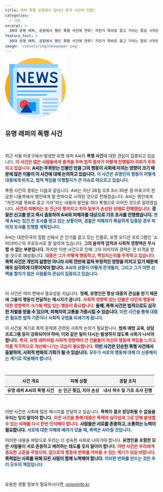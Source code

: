 ```yaml
---
title: 래퍼 폭행 공원에서 일어난 충격 사건의 전말!
categories:
  - 사회
excerpt: >
  30대 유명 래퍼, 공원에서 행인 폭행 사건에 연루! 자전거 똑바로 끌고 가라는 말로 시작된 충격적인 폭행. 피해자는 심각한 부상, 경찰 내사 착수로 진실이 밝혀질까?
feature_text: >
  30대 유명 래퍼, 공원에서 행인 폭행 사건에 연루! 자전거 똑바로 끌고 가라는 말로 시작된 충격적인 폭행. 피해자는 심각한 부상, 경찰 내사 착수로 진실이 밝혀질까?
image: '/assets/img/newspaper.png'
---
```


<p><img src="/assets/img/newspaper.png" alt="kimp 속보" /></p>

<h2 data-ke-size="size26">유명 래퍼의 폭행 사건</h2>

<p data-ke-size="size16">&nbsp;</p>

<p>최근 서울 마포구에서 발생한 유명 래퍼 A씨의 <b>폭행 사건</b>에 대한 관심이 집중되고 있습니다. <b><span style="color: #ee2323;">이 사건은 많은 사람들에게 충격을 주며 법적 절차가 어떻게 진행될지 귀추가 주목되고 있습니다.</span></b> <b><span style="background-color: #21538527;">A씨는 주목받는 인물인 만큼 그의 행동이 사회에 미치는 영향이 크기 때문에 많은 이들이 이 사건에 대해 논의하고 있습니다.</span></b> <b><span style="color: #1a5490;">이 사건은 유명인의 행동이 어떻게 대중에게 비치고, 법적 책임을 이행할지가 큰 이슈로 떠오르고 있습니다.</span></b></p>

<p>폭행 사건의 경위는 다음과 같습니다. A씨는 지난 28일 오후 8시 30분 경 마포구의 한 공원 나들목에서 행인에게 말 한마디로 시작된 것으로 전해졌습니다. A씨는 행인에게 “자전거를 똑바로 끌고 가라”라는 내용의 발언을 하다 폭행으로 이어진 것으로 알려졌습니다. <b><span style="color: #ee2323;">사건의 피해자는 눈 인근이 찢어지고 치아 일부가 손상된 상태로 전해졌습니다.</span></b> <b><span style="background-color: #21538527;">경찰은 신고를 받고 즉시 출동하여 A씨와 피해자를 대상으로 기초 조사를 진행했습니다.</span></b> <b><span style="color: #1a5490;">현재 A씨는 입건 전 조사를 받고 있는 상황이며, 경찰은 피해자가 확실하게 입증된 경우 피의자 조사를 진행할 계획입니다.</span></b></p>

<p>A씨는 대한민국의 힙합 신에서 큰 인기를 끌고 있는 인물로, 유명 오디션 프로그램인 '쇼미더머니'의 프로듀서로 잘 알려져 있습니다. <b>그의 음악적 업적과 사회적 영향력은 무시할 수 없는 부분입니다.</b> 하지만 이번 사건으로 인해 그의 이미지와 경력은 큰 타격을 받을 것으로 예상됩니다. <b><span style="color: #ee2323;">대중은 그가 어떻게 행동하고, 책임지는지를 주목하고 있습니다.</span></b> <b><span style="background-color: #21538527;">폭력 사건은 개인의 삶뿐만 아니라 사회 전반에 걸쳐 부정적인 영향을 미치고 있기 때문에 매우 심각하게 다루어져야 합니다.</span></b> <b><span style="color: #1a5490;">A씨의 상황이 어떻게 전개될지, 그리고 그가 어떤 선택을 할지가 많은 사람들의 관심이 집중되고 있습니다.</span></b></p>

<p data-ke-size="size16">&nbsp;</p>

<p>이 사건은 여러 면에서 중요성을 지닙니다. <b>첫째, 유명인은 항상 대중의 관심을 받기 때문에 그들의 행동이 전달하는 메시지가 큽니다.</b> <b><span style="color: #ee2323;">사회적 영향력 있는 인물은 타인의 행동에 대한 영향력이 크기에 책임 있는 행동이 중요합니다.</span></b> <b><span style="background-color: #21538527;">둘째, 폭력 사건은 법적으로도 심각한 처벌을 받을 수 있으며, 피해자의 고통을 가중시킬 수 있습니다.</span></b> <b><span style="color: #1a5490;">이런 사건을 통해 대중은 필요한 법적 기준이나 사회적 규범을 되새기게 됩니다.</span></b></p>

<p>이 사건을 계기로 폭력 문제와 관련된 사회적 논의가 필요합니다. <b>범죄 예방 교육, 상담 프로그램 등이 강화되어야 하며, 이와 같은 일이 다시는 발생하지 않도록 사회가 나서야 합니다.</b> <b><span style="color: #ee2323;">특히, 유명 래퍼처럼 사회적 영향력이 큰 인물들이 자신의 행동에 책임을 느끼고 이를 적극적으로 개선해 나가는 모습이 필요합니다.</span></b> <b><span style="background-color: #21538527;">이번 사건은 단순한 폭행 사건에서 출발하여, 사회적 변화의 기회가 될 수 있습니다.</span></b> <b><span style="color: #1a5490;">모두가 서로의 행동에 대해 더 신중해지는 계기로 작용해야 합니다.</span></b></p>

<p data-ke-size="size16">&nbsp;</p>

<table style="width: 100%; border-collapse: collapse;">
    <thead>
        <tr>
            <th style="text-align: center; height: 30px; background-color: #f2f2f2;"><b>사건 개요</b></th>
            <th style="text-align: center; height: 30px; background-color: #f2f2f2;"><b>피해 상황</b></th>
            <th style="text-align: center; height: 30px; background-color: #f2f2f2;"><b>경찰 조치</b></th>
        </tr>
    </thead>
    <tbody>
        <tr>
            <td style="text-align: center; height: 17px;"><b>유명 래퍼 A씨의 폭행 사건</b></td>
            <td style="text-align: center; height: 17px;"><b>눈 인근 찢김, 치아 손상</b></td>
            <td style="text-align: center; height: 17px;"><b>내사 착수 및 기초 조사 진행</b></td>
        </tr>
    </tbody>
</table>

<p data-ke-size="size16">&nbsp;</p>

<p>이번 사건은 사회에 많은 메시지를 전달하고 있습니다. <b>폭력이 결코 정당화될 수 없음을 우리는 잊지 말아야 합니다.</b> <b><span style="color: #ee2323;">이런 사건을 통해 대중은 폭력의 심각성과 그로 인해 발생할 수 있는 피해를 다시 한번 인식해야 합니다.</span></b> <b><span style="background-color: #21538527;">사람들은 서로를 존중하고, 소통하는 노력이 필요합니다.</span></b> <b><span style="color: #1a5490;">서로에 대한 이해와 배려가 있을 때, 폭력은 사라질 것입니다.</span></b> </p>

<p>이러한 내용을 바탕으로 우리는 더 성숙한 사회로 나아가야 합니다. <b>유명인을 포함한 모든 사람들이 서로 존중하고 배려하는 태도를 잊지 말아야 합니다.</b> <b><span style="color: #ee2323;">이번 사건은 우리에게 중요한 교훈을 주었으며, 앞으로의 행동에 변화를 가져올 수 있는 계기가 되길 바랍니다.</span></b> <b><span style="background-color: #21538527;">폭력없는 사회를 위해 모든 사람이 함께 노력해야 합니다.</span></b> <b><span style="color: #1a5490;">이러한 변화를 만드는 것은 우리 모두의 책임입니다.</span></b></p>

<p data-ke-size="size16">&nbsp;</p>
유용한 생활 정보가 필요하시다면, <a href="https://onioninfo.kr" rel="dofollow">onioninfo.kr</a>


